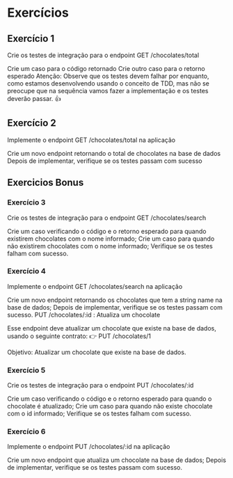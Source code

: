 # Exercícios

## Exercício 1

Crie os testes de integração para o endpoint GET /chocolates/total

Crie um caso para o código retornado
Crie outro caso para o retorno esperado
Atenção: Observe que os testes devem falhar por enquanto, como estamos desenvolvendo usando o conceito de TDD, mas não se preocupe que na sequência vamos fazer a implementação e os testes deverão passar. 👍

## Exercício 2

Implemente o endpoint GET /chocolates/total na aplicação

Crie um novo endpoint retornando o total de chocolates na base de dados
Depois de implementar, verifique se os testes passam com sucesso

## Exercicios Bonus

### Exercício 3

Crie os testes de integração para o endpoint GET /chocolates/search

Crie um caso verificando o código e o retorno esperado para quando existirem chocolates com o nome informado;
Crie um caso para quando não existirem chocolates com o nome informado;
Verifique se os testes falham com sucesso.

### Exercício 4

Implemente o endpoint GET /chocolates/search na aplicação

Crie um novo endpoint retornando os chocolates que tem a string name na base de dados;
Depois de implementar, verifique se os testes passam com sucesso.
PUT /chocolates/:id : Atualiza um chocolate

Esse endpoint deve atualizar um chocolate que existe na base de dados, usando o seguinte contrato:
👉 PUT /chocolates/1

Objetivo: Atualizar um chocolate que existe na base de dados.

### Exercício 5

Crie os testes de integração para o endpoint PUT /chocolates/:id

Crie um caso verificando o código e o retorno esperado para quando o chocolate é atualizado;
Crie um caso para quando não existe chocolate com o id informado;
Verifique se os testes falham com sucesso.

### Exercício 6

Implemente o endpoint PUT /chocolates/:id na aplicação

Crie um novo endpoint que atualiza um chocolate na base de dados;
Depois de implementar, verifique se os testes passam com sucesso.